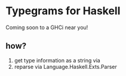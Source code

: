 # Typegrams for Haskell
Coming soon to a GHCi near you!

## how?
1. get type information as a string via
2. reparse via Language.Haskell.Exts.Parser
